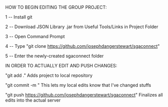 
HOW TO BEGIN EDITING THE GROUP PROJECT:


1 -- Install git

2 -- Download JSON Library .jar from Useful Tools/Links in Project Folder


3 -- Open Command Prompt

4 -- Type "git clone https://github.com/josephdangerstewart/sgaconnect"

5 -- Enter the newly-created sgaconnect folder





IN ORDER TO ACTUALLY EDIT AND PUSH CHANGES:


"git add ."
	Adds project to local repository


"git commit -m <message>"
	This lets my local edits know that I've changed stuffs


"git push https://github.com/josephdangerstewart/sgaconnect"
	Finalizes all edits into the actual server
